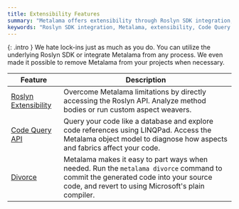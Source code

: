 ```yaml
---
title: Extensibility Features
summary: "Metalama offers extensibility through Roslyn SDK integration, a Code Query API, and easy removal via the \"divorce\" feature."
keywords: "Roslyn SDK integration, Metalama, extensibility, Code Query API, custom aspect weavers, code references, LINQPad, divorce feature"
---
```


{: .intro }
We hate lock-ins just as much as you do. You can utilize the underlying Roslyn SDK or integrate Metalama from any process. We even made it possible to remove Metalama from your projects when necessary.

| Feature | Description |
|----------|----------|
| [Roslyn Extensibility](roslyn) | Overcome Metalama limitations by directly accessing the Roslyn API. Analyze method bodies or run custom aspect weavers. |
| [Code Query API](code-query) | Query your code like a database and explore code references using LINQPad. Access the Metalama object model to diagnose how aspects and fabrics affect your code. |
| [Divorce](divorce) | Metalama makes it easy to part ways when needed. Run the `metalama divorce` command to commit the generated code into your source code, and revert to using Microsoft's plain compiler. |



